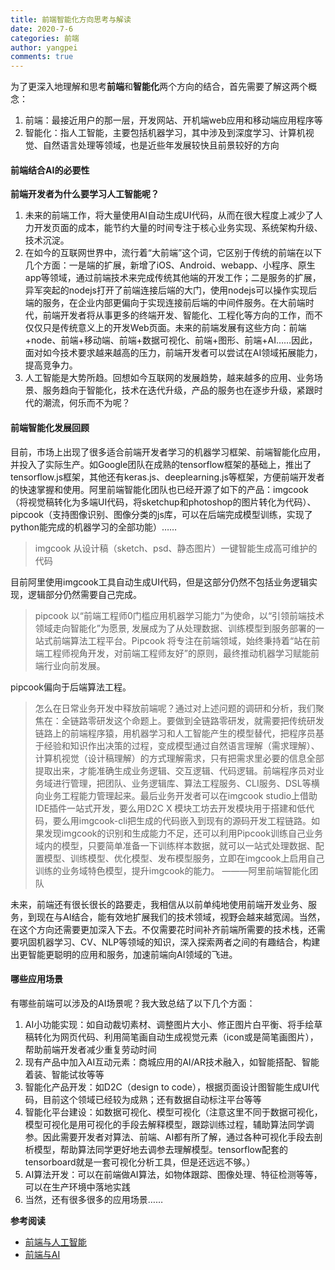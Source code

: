 ```yaml
---
title: 前端智能化方向思考与解读
date: 2020-7-6
categories: 前端
author: yangpei
comments: true
---
```


<!-- more -->

为了更深入地理解和思考**前端**和**智能化**两个方向的结合，首先需要了解这两个概念：
1. 前端：最接近用户的那一层，开发网站、开机端web应用和移动端应用程序等
2. 智能化：指人工智能，主要包括机器学习，其中涉及到深度学习、计算机视觉、自然语言处理等领域，也是近些年发展较快且前景较好的方向

#### 前端结合AI的必要性

**前端开发者为什么要学习人工智能呢？**
1. 未来的前端工作，将大量使用AI自动生成UI代码，从而在很大程度上减少了人力开发页面的成本，能节约大量的时间专注于核心业务实现、系统架构升级、技术沉淀。
2. 在如今的互联网世界中，流行着“大前端”这个词，它区别于传统的前端在以下几个方面：一是端的扩展，新增了iOS、Android、webapp、小程序、原生app等领域，通过前端技术来完成传统其他端的开发工作；二是服务的扩展，异军突起的nodejs打开了前端连接后端的大门，使用nodejs可以操作实现后端的服务，在企业内部更偏向于实现连接前后端的中间件服务。在大前端时代，前端开发者将从事更多的终端开发、智能化、工程化等方向的工作，而不仅仅只是传统意义上的开发Web页面。未来的前端发展有这些方向：前端+node、前端+移动端、前端+数据可视化、前端+图形、前端+AI……因此，面对如今技术要求越来越高的压力，前端开发者可以尝试在AI领域拓展能力，提高竞争力。
3. 人工智能是大势所趋。回想如今互联网的发展趋势，越来越多的应用、业务场景、服务趋向于智能化，技术在迭代升级，产品的服务也在逐步升级，紧跟时代的潮流，何乐而不为呢？

#### 前端智能化发展回顾
目前，市场上出现了很多适合前端开发者学习的机器学习框架、前端智能化应用，并投入了实际生产。如Google团队在成熟的tensorflow框架的基础上，推出了tensorflow.js框架，其他还有keras.js、deeplearning.js等框架，方便前端开发者的快速掌握和使用。阿里前端智能化团队也已经开源了如下的产品：imgcook（将视觉稿转化为多端UI代码，将sketchup和photoshop的图片转化为代码）、pipcook（支持图像识别、图像分类的js库，可以在后端完成模型训练，实现了python能完成的机器学习的全部功能）……

>imgcook 从设计稿（sketch、psd、静态图片）一键智能生成高可维护的代码

目前阿里使用imgcook工具自动生成UI代码，但是这部分仍然不包括业务逻辑实现，逻辑部分仍然需要自己完成。

> pipcook 以“前端工程师0门槛应用机器学习能力”为使命，以“引领前端技术领域走向智能化”为愿景, 发展成为了从处理数据、训练模型到服务部署的一站式前端算法工程平台。Pipcook 将专注在前端领域，始终秉持着“站在前端工程师视角开发，对前端工程师友好”的原则，最终推动机器学习赋能前端行业向前发展。

pipcook偏向于后端算法工程。

> 怎么在日常业务开发中释放前端呢？通过对上述问题的调研和分析，我们聚焦在：全链路零研发这个命题上。要做到全链路零研发，就需要把传统研发链路上的前端程序猿，用机器学习和人工智能产生的模型替代，把程序员基于经验和知识作出决策的过程，变成模型通过自然语言理解（需求理解）、计算机视觉（设计稿理解）的方式理解需求，只有把需求里必要的信息全部提取出来，才能准确生成业务逻辑、交互逻辑、代码逻辑。前端程序员对业务域进行管理，把团队、业务逻辑库、算法工程服务、CLI服务、DSL等横向业务工程能力管理起来。最后业务开发者可以在imgcook studio上借助IDE插件一站式开发，要么用D2C X 模块工坊去开发模块用于搭建和低代码，要么用imgcook-cli把生成的代码嵌入到现有的源码开发工程链路。如果发现imgcook的识别和生成能力不足，还可以利用Pipcook训练自己业务域内的模型，只要简单准备一下训练样本数据，就可以一站式处理数据、配置模型、训练模型、优化模型、发布模型服务，立即在imgcook上启用自己训练的业务域特色模型，提升imgcook的能力。   ———阿里前端智能化团队

未来，前端还有很长很长的路要走，我相信从以前单纯地使用前端开发业务、服务，到现在与AI结合，能有效地扩展我们的技术领域，视野会越来越宽阔。当然，在这个方向还需要更加深入下去。不仅需要花时间补齐前端所需要的技术栈，还需要巩固机器学习、CV、NLP等领域的知识，深入探索两者之间的有趣结合，构建出更智能更聪明的应用和服务，加速前端向AI领域的飞进。

#### 哪些应用场景

有哪些前端可以涉及的AI场景呢？我大致总结了以下几个方面：
1. AI小功能实现：如自动裁切素材、调整图片大小、修正图片白平衡、将手绘草稿转化为网页代码、利用简笔画自动生成视觉元素（icon或是简笔画图片），帮助前端开发者减少重复劳动时间
2. 现有产品中加入AI互动元素：商城应用的AI/AR技术融入，如智能搭配、智能着装、智能试妆等等
3. 智能化产品开发：如D2C（design to code），根据页面设计图智能生成UI代码，目前这个领域已经较为成熟；还有数据自动标注平台等等
4. 智能化平台建设：如数据可视化、模型可视化（注意这里不同于数据可视化，模型可视化是用可视化的手段去解释模型，跟踪训练过程，辅助算法同学调参。因此需要开发者对算法、前端、AI都有所了解，通过各种可视化手段去剖析模型，帮助算法同学更好地去调参去理解模型。tensorflow配套的tensorboard就是一套可视化分析工具，但是还远远不够。）
5. AI算法开发：可以在前端做AI算法，如物体跟踪、图像处理、特征检测等等，可以在生产环境中落地实践
6. 当然，还有很多很多的应用场景……

**参考阅读**
- [前端与人工智能](https://zhuanlan.zhihu.com/p/47555659)
- [前端与AI](https://zhuanlan.zhihu.com/p/33153262?utm_source=qq)